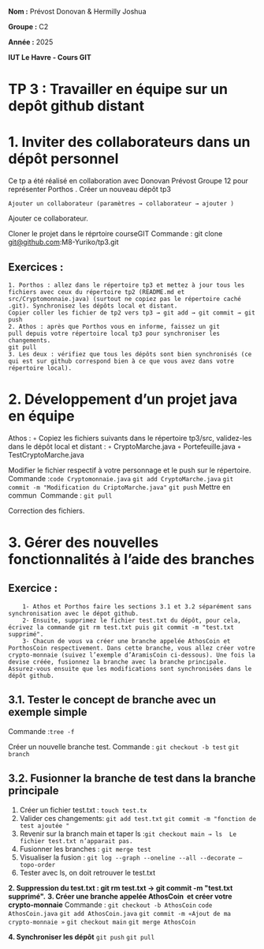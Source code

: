**Nom :** Prévost Donovan & Hermilly Joshua

**Groupe :** C2

**Année :** 2025

**IUT Le Havre - Cours GIT**

# TP 3 : Travailler en équipe sur un depôt github distant

# 1. Inviter des collaborateurs dans un dépôt personnel
Ce tp a été réalisé en collaboration avec Donovan Prévost Groupe 12 pour représenter Porthos .
	Créer un nouveau dépôt tp3

	Ajouter un collaborateur (paramètres → collaborateur → ajouter )

Ajouter ce collaborateur.

Cloner le projet dans le réprtoire courseGIT
Commande : git clone git@github.com:M8-Yuriko/tp3.git


## Exercices :
	1. Porthos : allez dans le répertoire tp3 et mettez à jour tous les fichiers avec ceux du répertoire tp2 (README.md et src/Cryptomonnaie.java) (surtout ne copiez pas le répertoire caché .git). Synchronisez les dépôts local et distant.
	Copier coller les fichier de tp2 vers tp3 → git add → git commit → git push
	2. Athos : après que Porthos vous en informe, faissez un git pull depuis votre répertoire local tp3 pour synchroniser les changements.
	git pull
	3. Les deux : vérifiez que tous les dépôts sont bien synchronisés (ce qui est sur github correspond bien à ce que vous avez dans votre répertoire local).

# 2. Développement d’un projet java en équipe
Athos :
        ◦ Copiez les fichiers suivants dans le répertoire tp3/src, validez-les dans le dépôt local et distant :
        ◦ CryptoMarche.java
        ◦ Portefeuille.java
        ◦ TestCryptoMarche.java

Modifier le fichier respectif à votre personnage et le push sur le répertoire. 
Commande :`code Cryptomonnaie.java`
          `git add CryptoMarche.java`
          `git commit -m "Modification du CriptoMarche.java"`
          `git push`
Mettre en commun 
Commande : `git pull`

Correction des fichiers.

# 3. Gérer des nouvelles fonctionnalités à l’aide des branches
## Exercice :
        1- Athos et Porthos faire les sections 3.1 et 3.2 séparément sans synchronisation avec le dépot github.
        2- Ensuite, supprimez le fichier test.txt du dépôt, pour cela, écrivez la commande git rm test.txt puis git commit -m "test.txt supprimé".
        3- Chacun de vous va créer une branche appelée AthosCoin et PorthosCoin respectivement. Dans cette branche, vous allez créer votre crypto-monnaie (suivez l’exemple d’AramisCoin ci-dessous). Une fois la devise créée, fusionnez la branche avec la branche principale. Assurez-vous ensuite que les modifications sont synchronisées dans le dépôt github.

## 3.1. Tester le concept de branche avec un exemple simple
Commande :`tree -f`

Créer un nouvelle branche test. 
Commande : `git checkout -b test`
           `git branch`

## 3.2. Fusionner la branche de test dans la branche principale 
1. Créer un fichier test.txt : `touch test.tx`
2. Valider ces changements: `git add test.txt`
                            `git commit -m "fonction de test ajoutée "`
3. Revenir sur la branch main et taper ls :`git checkout main → ls	Le fichier test.txt n’apparait pas.`
4. Fusionner les branches : `git merge test`
5. Visualiser la fusion : `git log --graph --oneline --all --decorate –topo-order`
6. Tester avec ls, on doit retrouver le test.txt

**2. Suppression du test.txt :  git rm test.txt →  git commit -m "test.txt supprimé".**
**3. Créer une branche appelée AthosCoin  et créer votre crypto-monnaie**
Commande : `git checkout -b AthosCoin`
           `code AthosCoin.java`
           `git add AthosCoin.java`
           `git commit -m «Ajout de ma crypto-monnaie »`
           `git checkout main`
           `git merge AthosCoin`
           
**4. Synchroniser les dépôt**
`git push`
`git pull`